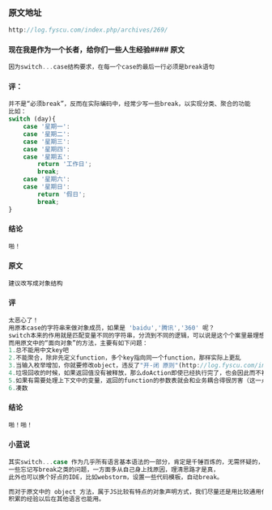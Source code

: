 ### 原文地址
```javascript
http://log.fyscu.com/index.php/archives/269/
```
#### 现在我是作为一个长者，给你们一些人生经验#### 原文
```javascript
因为switch...case结构要求，在每一个case的最后一行必须是break语句
```
#### 评：
```javascript
并不是“必须break”，反而在实际编码中，经常少写一些break，以实现分类、聚合的功能
比如：
switch (day){
    case '星期一':
    case '星期二':
    case '星期三':
    case '星期四':
    case '星期五':
        return '工作日';
        break;
    case '星期六':
    case '星期日':
        return '假日';
        break;
}
```
#### 结论
```javascript
啪！
```
#### 原文
```javascript
建议改写成对象结构
```
#### 评
```javascript
太恶心了！
用原本case的字符串来做对象成员，如果是 'baidu','腾讯','360' 呢？
switch本来的作用就是匹配变量不同的字符串，分流到不同的逻辑，可以说是这个个案里最理想的解决办法，
而用原文中的“面向对象”的方法，主要有如下问题：
1.总不能用中文key吧
2.不能聚合，除非先定义function，多个key指向同一个function，那样实际上更乱
3.当输入枚举增加，你就要修改object，违反了"开-闭 原则"(http://log.fyscu.com/index.php/archives/60/),不是一种好现象
4.垃圾回收的时候，如果返回值没有被释放，那么doAction即使已经执行完了，也会因此而不被回收，这种习惯有OOM的风险
5.如果有需要处理上下文中的变量，返回的function的参数表就会和业务耦合得很厉害（这一点自己领会）
6.凑数
```
#### 结论
```javascript
啪！啪！
```
#### 小蓝说
```javascript
其实switch...case 作为几乎所有语言基本语法的一部分，肯定是千锤百炼的，无需怀疑的，
一些忘记写break之类的问题，一方面多从自己身上找原因，理清思路才是真，
此外也可以换个好点的IDE，比如webstorm，设置一些代码模板，自动break。

而对于原文中的 object 方法，属于JS比较有特点的对象声明方式，我们尽量还是用比较通用化的办法，
积累的经验以后在其他语言也能用。
```
